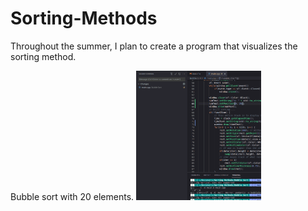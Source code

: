 # Sorting-Methods
Throughout the summer, I plan to create a program that visualizes the sorting method.

Bubble sort with 20 elements.
<img src = "https://github.com/Studsquito/Sorting-Methods/blob/master/GIFS/BubbleSort.gif" width = "200">
